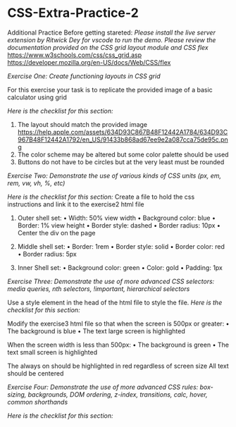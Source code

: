 # CSS-Extra-Practice-2

Additional Practice
Before getting stareted:
*Please install the live server extension by Ritwick Dey for vscode to run the demo.*
*Please review the documentation provided on the CSS grid layout module and CSS flex*
https://www.w3schools.com/css/css_grid.asp
https://developer.mozilla.org/en-US/docs/Web/CSS/flex

*Exercise One: Create functioning layouts in CSS grid*

For this exercise your task is to replicate the provided image of a basic calculator using grid
 
*Here is the checklist for this section:*
1.	The layout should match the provided image
    https://help.apple.com/assets/634D93C867B48F12442A1784/634D93C967B48F12442A1792/en_US/91433b868ad67ee9e2a087cca75de95c.png
2.	The color scheme may be altered but some color palette should be used
3.	Buttons do not have to be circles but at the very least must be rounded

*Exercise Two: Demonstrate the use of various kinds of CSS units (px, em, rem, vw, vh, %, etc)*

*Here is the checklist for this section:*
Create a file to hold the css instructions and link it to the exercise2 html file
1.	Outer shell set:
        •	Width: 50% view width
        •	Background color: blue
        •	Border: 1% view height
        •	Border style: dashed
        •	Border radius: 10px
        •	Center the div on the page


2.	Middle shell set:
        •	Border: 1rem
        •	Border style: solid
        •	Border color: red
        •	Border radius: 5px

3.	Inner Shell set:
        •	Background color: green
        •	Color: gold
        •	Padding: 1px


*Exercise Three: Demonstrate the use of more advanced CSS selectors: media queries, nth selectors, !important, hierarchical selectors*

Use a style element in the head of the html file to style the file.
*Here is the checklist for this section:*

Modify the exercise3 html file so that when the screen is 500px or greater:
    •	The background is blue
    •	The text large screen is highlighted

When the screen width is less than 500px:
    •	The background is green
    •	The text small screen is highlighted

The always on should be highlighted in red regardless of screen size
All text should be centered

*Exercise Four: Demonstrate the use of more advanced CSS rules: box-sizing, backgrounds, DOM ordering, z-index, transitions, calc, hover, common shorthands*

*Here is the checklist for this section:*

